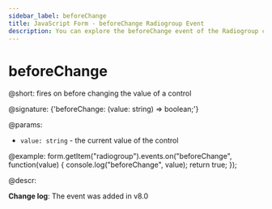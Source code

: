 ```yaml
---
sidebar_label: beforeChange
title: JavaScript Form - beforeChange Radiogroup Event 
description: You can explore the beforeChange event of the Radiogroup control of Form in the documentation of the DHTMLX JavaScript UI library. Browse developer guides and API reference, try out code examples and live demos, and download a free 30-day evaluation version of DHTMLX Suite 7.
---
```


# beforeChange

@short: fires on before changing the value of a control

@signature: {'beforeChange: (value: string) => boolean;'}

@params:
- `value: string` - the current value of the control

@example:
form.getItem("radiogroup").events.on("beforeChange", function(value) {
    console.log("beforeChange", value);
    return true;
});

@descr:

**Change log**: The event was added in v8.0
